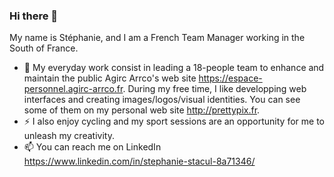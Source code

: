 ### Hi there 👋

My name is Stéphanie, and I am a French Team Manager working in the South of France.
- 🔭 My everyday work consist in leading a 18-people team to enhance and maintain the public Agirc Arrco's web site https://espace-personnel.agirc-arrco.fr.
During my free time, I like developping web interfaces and creating images/logos/visual identities. You can see some of them on my personal web site http://prettypix.fr.
- ⚡ I also enjoy cycling and my sport sessions are an opportunity for me to unleash my creativity.
- 📫 You can reach me on LinkedIn https://www.linkedin.com/in/stephanie-stacul-8a71346/
<!--
**Stephribo/Stephribo** is a ✨ _special_ ✨ repository because its `README.md` (this file) appears on your GitHub profile.

Here are some ideas to get you started:

- 🔭 I’m currently working on ...
- 🌱 I’m currently learning ...
- 👯 I’m looking to collaborate on ...
- 🤔 I’m looking for help with ...
- 💬 Ask me about ...
- 📫 How to reach me: ...
- 😄 Pronouns: ...
- ⚡ Fun fact: ...
-->
